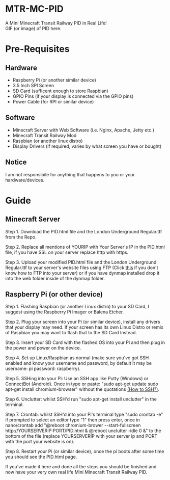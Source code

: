 # MTR-MC-PID
A Mini Minecraft Transit Railway PID in Real Life! \
GIF (or image) of PID here.
# Pre-Requisites
## Hardware
- Raspberry Pi (or another similar device) 
- 3.5 Inch SPI Screen 
- SD Card (sufficent enough to store Raspbian) 
- GPIO Pins (if your display is connected via the GPIO pins) 
- Power Cable (for RPI or similar device)
## Software
- Minecraft Server with Web Software (i.e. Nginx, Apache, Jetty etc.)
- Minecraft Transit Railway Mod
- Raspbian (or another linux distro)
- Display Drivers (if required, varies by what screen you have or bought)
## Notice
I am not responsibile for anything that happens to you or your hardware/devices.
# Guide
## Minecraft Server
Step 1. Download the PID.html file and the London Underground Regular.ttf from the Repo.

Step 2. Replace all mentions of YOURIP with Your Server's IP in the PID.html file, if you have SSL on your server replace http with https.

Step 3. Upload your modified PID.html file and the London Underground Regular.ttf to your server's website files using FTP (Click [this](https://www.google.com/search?q=how+to+ftp+into+a+minecraft+server&sca_esv=247eb50602a83f19&sxsrf=ADLYWIJR3kGoJjZTtqZKw94yG_KOqH1T_w%3A1722005115959&source=hp&ei=e7ajZpeQOMi7hbIPgNHZ8QU&iflsig=AL9hbdgAAAAAZqPEi4LPnsZZ_mu6iU6azWEtswprxL18&oq=How+t&gs_lp=Egdnd3Mtd2l6IgVIb3cgdEgAUABYAHAAeACQAQCYAQCgAQCqAQC4AQzIAQCYAgCgAgCYAwCSBwCgBwA&sclient=gws-wiz&ved=0ahUKEwjXufH5-MSHAxXIXUEAHYBoNl4Q4dUDCB8) if you don't know how to FTP into your server) or if you have dynmap installed drop it into the web folder inside of the dynmap folder.
## Raspberry Pi (or other device)
Step 1. Flashing Raspbian (or another Linux distro) to your SD Card, I suggest using the Raspberry Pi Imager or Balena Etcher. 

Step 2. Plug your screen into your Pi (or similar device), install any drivers that your display may need. If your screen has its own Linux Distro or remix of Raspbian you may want to flash that to the SD Card Instead. 

Step 3. Insert your SD Card with the flashed OS into your Pi and then plug in the power and power on the device. 

Step 4. Set up Linux/Raspbian as normal (make sure you've got SSH enabled and know your username and password, by default it may be username: pi password: raspberry).

Step 5. SSHing into your Pi: Use an SSH app like Putty (Windows) or ConnectBot (Android). Once in type or paste: "sudo apt-get update
sudo apt-get install chromium-browser" without the quotations [(How to SSH?)](https://www.google.com/search?q=how+to+ssh+into+a+raspberry+pi&sca_esv=247eb50602a83f19&ei=Db6jZuPbLLLBhbIPx-7gqAg&ved=0ahUKEwijlvSVgMWHAxWyYEEAHUc3GIUQ4dUDCBA&uact=5&oq=how+to+ssh+into+a+raspberry+pi&gs_lp=Egxnd3Mtd2l6LXNlcnAiHmhvdyB0byBzc2ggaW50byBhIHJhc3BiZXJyeSBwaTILEAAYgAQYkQIYigUyCxAAGIAEGJECGIoFMgUQABiABDILEAAYgAQYkQIYigUyBBAAGB4yCxAAGIAEGIYDGIoFMggQABiABBiiBDIIEAAYgAQYogQyCBAAGIAEGKIESJElUPwDWNkbcAJ4ApABAJgBmAGgAeICqgEDMy4xuAEDyAEA-AEBmAIGoAL1AcICBBAAGEfCAgcQABiABBgNwgIGEAAYBxgemAMAiAYBkAYIkgcBNqAHsCQ&sclient=gws-wiz-serp).

Step 6. Unclutter: whilst SSH'd run "sudo apt-get install unclutter" in the terminal.

Step 7. Crontab: whilst SSH'd into your Pi's terminal type "sudo crontab -e" if prompted to select an editor type "1" then press enter, once in nano/crontab add
"@reboot chromium-brower --start-fullscreen http://YOURSERVERIP:PORT/PID.html &
@reboot unclutter -idle 0 &" 
to the bottom of the file (replace YOURSERVERIP with your server ip and PORT with the port your website is on).

Step 8. Restart your Pi (or similar device), once the pi boots after some time you should see the PID.html page.

If you've made it here and done all the steps you should be finished and now have your very own real life Mini Minecraft Transit Railway PID.
